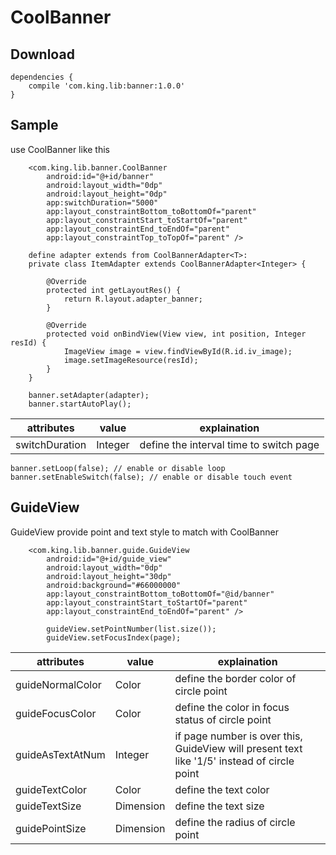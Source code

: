 # CoolBanner

## Download

```
dependencies {
    compile 'com.king.lib:banner:1.0.0'
}
```
## Sample

use CoolBanner like this

```
    <com.king.lib.banner.CoolBanner
        android:id="@+id/banner"
        android:layout_width="0dp"
        android:layout_height="0dp"
        app:switchDuration="5000"
        app:layout_constraintBottom_toBottomOf="parent"
        app:layout_constraintStart_toStartOf="parent"
        app:layout_constraintEnd_toEndOf="parent"
        app:layout_constraintTop_toTopOf="parent" />
        
    define adapter extends from CoolBannerAdapter<T>:
    private class ItemAdapter extends CoolBannerAdapter<Integer> {

        @Override
        protected int getLayoutRes() {
            return R.layout.adapter_banner;
        }

        @Override
        protected void onBindView(View view, int position, Integer resId) {
            ImageView image = view.findViewById(R.id.iv_image);
            image.setImageResource(resId);
        }
    }
    
    banner.setAdapter(adapter);
    banner.startAutoPlay();

```



| attributes    | value      | explaination                                                 |
| ------------- | ---------- | ------------------------------------------------------------ |
| switchDuration| Integer    | define the interval time to switch page |

```
banner.setLoop(false); // enable or disable loop
banner.setEnableSwitch(false); // enable or disable touch event
```

## GuideView
GuideView provide point and text style to match with CoolBanner
```
    <com.king.lib.banner.guide.GuideView
        android:id="@+id/guide_view"
        android:layout_width="0dp"
        android:layout_height="30dp"
        android:background="#66000000"
        app:layout_constraintBottom_toBottomOf="@id/banner"
        app:layout_constraintStart_toStartOf="parent"
        app:layout_constraintEnd_toEndOf="parent" />

        guideView.setPointNumber(list.size());
        guideView.setFocusIndex(page);
```

| attributes    | value      | explaination                                                 |
| ------------- | ---------- | ------------------------------------------------------------ |
| guideNormalColor| Color    | define the border color of circle point |
| guideFocusColor| Color    | define the color in focus status  of circle point |
| guideAsTextAtNum| Integer    | if page number is over this, GuideView will present text like '1/5' instead of circle point |
| guideTextColor| Color    | define the text color |
| guideTextSize| Dimension    | define the text size |
| guidePointSize| Dimension    | define the radius of circle point |
